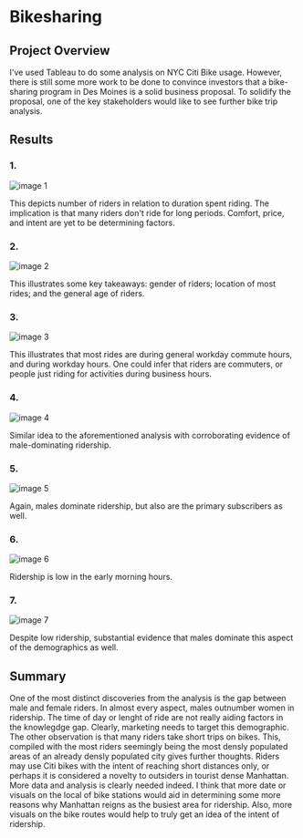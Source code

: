 # Bikesharing

## Project Overview
I've used Tableau to do some analysis on NYC Citi Bike usage. However, there is still some more work to be done to convince investors that a bike-sharing program in Des Moines is a solid business proposal. To solidify the proposal, one of the key stakeholders would like to see further bike trip analysis.

## Results
### 1. 

![image 1](https://user-images.githubusercontent.com/84995704/133941923-aae8fd54-9140-445b-8830-01d94bcf00a2.png)


This depicts number of riders in relation to duration spent riding. The implication is that many riders don't ride for long periods. Comfort, price, and intent are yet to be determining factors. 

### 2.

![image 2](https://user-images.githubusercontent.com/84995704/133941928-d9bdbbea-b0c8-429f-a073-0dc402bd375f.png)

This illustrates some key takeaways: gender of riders; location of most rides; and the general age of riders. 
### 3. 

![image 3](https://user-images.githubusercontent.com/84995704/133941937-82c32758-52ed-4c92-89e5-c6b79d1b4e1f.png)

This illustrates that most rides are during general workday commute hours, and during workday hours. One could infer that riders are commuters, or people just riding for activities during business hours. 

### 4. 

![image 4](https://user-images.githubusercontent.com/84995704/133941941-db41d61e-a0af-4b76-b419-0db7f33d766d.png)

Similar idea to the aforementioned analysis with corroborating evidence of male-dominating ridership. 


### 5. 

![image 5](https://user-images.githubusercontent.com/84995704/133941945-6f0ccb52-224b-4c4c-ac33-403874e604d4.png)

Again, males dominate ridership, but also are the primary subscribers as well. 

### 6. 

![image 6](https://user-images.githubusercontent.com/84995704/133941954-bb351b25-b771-4040-a296-7a0b2484bf8c.png)

Ridership is low in the early morning hours. 


### 7. 

![image 7](https://user-images.githubusercontent.com/84995704/133941958-bd63e90a-cbf0-4de9-874a-614f58819039.png)

Despite low ridership, substantial evidence that males dominate this aspect of the demographics as well.


## Summary
One of the most distinct discoveries from the analysis is the gap between male and female riders. In almost every aspect, males outnumber women in ridership. The time of day or lenght of ride are not really aiding factors in the knowlegdge gap. Clearly, marketing needs to target this demographic. 
The other observation is that many riders take short trips on bikes. This, compiled with the most riders seemingly being the most densly populated areas of an already densly populated city gives further thoughts. Riders may use Citi bikes with the intent of reaching short distances only, or perhaps it is considered a novelty to outsiders in tourist dense Manhattan. More data and analysis is clearly needed indeed. I think that more date or visuals on the local of bike stations would aid in determining some more reasons why Manhattan reigns as the busiest area for ridership. Also, more visuals on the bike routes would help to truly get an idea of the intent of ridership. 
